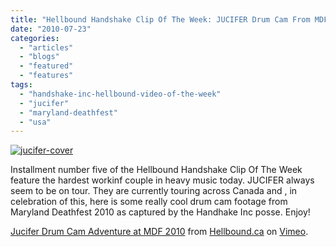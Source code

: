 ```yaml
---
title: "Hellbound Handshake Clip Of The Week: JUCIFER Drum Cam From MDF 2010"
date: "2010-07-23"
categories: 
  - "articles"
  - "blogs"
  - "featured"
  - "features"
tags: 
  - "handshake-inc-hellbound-video-of-the-week"
  - "jucifer"
  - "maryland-deathfest"
  - "usa"
---
```


[![](http://www.hellbound.ca/wp-content/uploads/2010/07/jucifer-cover.jpg "jucifer-cover")](http://www.hellbound.ca/wp-content/uploads/2010/07/jucifer-cover.jpg)

Installment number five of the Hellbound Handshake Clip Of The Week feature the hardest workinf couple in heavy music today. JUCIFER always seem to be on tour. They are currently touring across Canada and , in celebration of this, here is some really cool drum cam footage from Maryland Deathfest 2010 as captured by the Handhake Inc posse. Enjoy!

[Jucifer Drum Cam Adventure at MDF 2010](http://vimeo.com/13558002) from [Hellbound.ca](http://vimeo.com/hellbound) on [Vimeo](http://vimeo.com).

